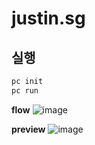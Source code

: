 # justin.sg

## 실행
```bash
pc init
pc run
```

**flow**
![image](https://github.com/kakao-aicoursework/justin.sg/assets/35288556/5a6cd6bf-1645-42f1-8980-eb67558271f4)





**preview**
![image](https://github.com/kakao-aicoursework/justin.sg/assets/35288556/fd327834-2844-4ff1-966b-d36a50dfb780)

